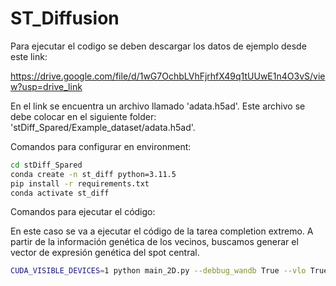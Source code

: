 # ST_Diffusion

Para ejecutar el codigo se deben descargar los datos de ejemplo desde este link:

https://drive.google.com/file/d/1wG7OchbLVhFjrhfX49q1tUUwE1n4O3vS/view?usp=drive_link

En el link se encuentra un archivo llamado 'adata.h5ad'. Este archivo se debe colocar en el siguiente folder:  'stDiff_Spared/Example_dataset/adata.h5ad'.

Comandos para configurar en environment:
```bash
cd stDiff_Spared
conda create -n st_diff python=3.11.5
pip install -r requirements.txt
conda activate st_diff
```

Comandos para ejecutar el código:

En este caso se va a ejecutar el código de la tarea completion extremo. A partir de la información genética de los vecinos, buscamos generar el vector de expresión genética del spot central.

```bash
CUDA_VISIBLE_DEVICES=1 python main_2D.py --debbug_wandb True --vlo True --num_epoch 100 --diffusion_steps 50
```
